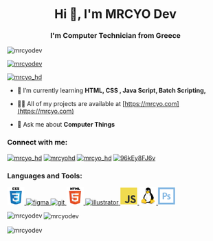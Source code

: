 <h1 align="center">Hi 👋, I'm MRCYO Dev</h1>
<h3 align="center">I'm Computer Technician from Greece</h3>

<p align="left"> <img src="https://komarev.com/ghpvc/?username=mrcyodev&label=Profile%20views&color=0e75b6&style=flat" alt="mrcyodev" /> </p>

<p align="left"> <a href="https://github.com/ryo-ma/github-profile-trophy"><img src="https://github-profile-trophy.vercel.app/?username=mrcyodev" alt="mrcyodev" /></a> </p>

<p align="left"> <a href="https://twitter.com/mrcyo_hd" target="blank"><img src="https://img.shields.io/twitter/follow/mrcyo_hd?logo=twitter&style=for-the-badge" alt="mrcyo_hd" /></a> </p>

- 🌱 I’m currently learning **HTML, CSS , Java Script, Batch Scripting,**

- 👨‍💻 All of my projects are available at [https://mrcyo.com](https://mrcyo.com)

- 💬 Ask me about **Computer Things**

<h3 align="left">Connect with me:</h3>
<p align="left">
<a href="https://twitter.com/mrcyo_hd" target="blank"><img align="center" src="https://raw.githubusercontent.com/rahuldkjain/github-profile-readme-generator/master/src/images/icons/Social/twitter.svg" alt="mrcyo_hd" height="30" width="40" /></a>
<a href="https://fb.com/mrcyohd" target="blank"><img align="center" src="https://raw.githubusercontent.com/rahuldkjain/github-profile-readme-generator/master/src/images/icons/Social/facebook.svg" alt="mrcyohd" height="30" width="40" /></a>
<a href="https://instagram.com/mrcyo_hd" target="blank"><img align="center" src="https://raw.githubusercontent.com/rahuldkjain/github-profile-readme-generator/master/src/images/icons/Social/instagram.svg" alt="mrcyo_hd" height="30" width="40" /></a>
<a href="https://discord.gg/96kEy8FJ6v" target="blank"><img align="center" src="https://raw.githubusercontent.com/rahuldkjain/github-profile-readme-generator/master/src/images/icons/Social/discord.svg" alt="96kEy8FJ6v" height="30" width="40" /></a>
</p>

<h3 align="left">Languages and Tools:</h3>
<p align="left"> <a href="https://www.w3schools.com/css/" target="_blank" rel="noreferrer"> <img src="https://raw.githubusercontent.com/devicons/devicon/master/icons/css3/css3-original-wordmark.svg" alt="css3" width="40" height="40"/> </a> <a href="https://www.figma.com/" target="_blank" rel="noreferrer"> <img src="https://www.vectorlogo.zone/logos/figma/figma-icon.svg" alt="figma" width="40" height="40"/> </a> <a href="https://git-scm.com/" target="_blank" rel="noreferrer"> <img src="https://www.vectorlogo.zone/logos/git-scm/git-scm-icon.svg" alt="git" width="40" height="40"/> </a> <a href="https://www.w3.org/html/" target="_blank" rel="noreferrer"> <img src="https://raw.githubusercontent.com/devicons/devicon/master/icons/html5/html5-original-wordmark.svg" alt="html5" width="40" height="40"/> </a> <a href="https://www.adobe.com/in/products/illustrator.html" target="_blank" rel="noreferrer"> <img src="https://www.vectorlogo.zone/logos/adobe_illustrator/adobe_illustrator-icon.svg" alt="illustrator" width="40" height="40"/> </a> <a href="https://developer.mozilla.org/en-US/docs/Web/JavaScript" target="_blank" rel="noreferrer"> <img src="https://raw.githubusercontent.com/devicons/devicon/master/icons/javascript/javascript-original.svg" alt="javascript" width="40" height="40"/> </a> <a href="https://www.linux.org/" target="_blank" rel="noreferrer"> <img src="https://raw.githubusercontent.com/devicons/devicon/master/icons/linux/linux-original.svg" alt="linux" width="40" height="40"/> </a> <a href="https://www.photoshop.com/en" target="_blank" rel="noreferrer"> <img src="https://raw.githubusercontent.com/devicons/devicon/master/icons/photoshop/photoshop-line.svg" alt="photoshop" width="40" height="40"/> </a> </p>

<p><img align="left" src="https://github-readme-stats.vercel.app/api/top-langs?username=mrcyodev&show_icons=true&locale=en&layout=compact" alt="mrcyodev" /></p>

<p>&nbsp;<img align="center" src="https://github-readme-stats.vercel.app/api?username=mrcyodev&show_icons=true&locale=en" alt="mrcyodev" /></p>

<p><img align="center" src="https://github-readme-streak-stats.herokuapp.com/?user=mrcyodev&" alt="mrcyodev" /></p>

